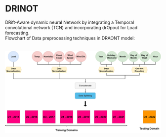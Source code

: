 # DRINOT
DRift-Aware dynamIc neural Network by integrating a Temporal convolutional network (TCN) and incorporating drOpout for Load forecasting.<br>
Flowchart of Data preprocessing techniques in DRAONT model:<br>
<be>
<br>
<br>
![Graph Description](dataprocessing.png)
